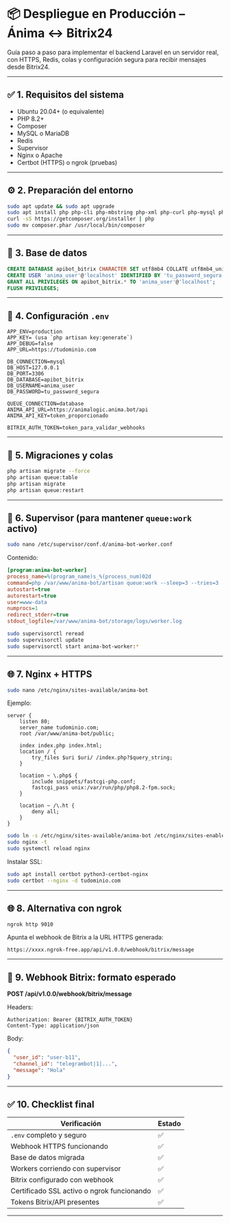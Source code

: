 # 📦 Despliegue en Producción – Ánima ↔ Bitrix24

Guía paso a paso para implementar el backend Laravel en un servidor real, con HTTPS, Redis, colas y configuración segura para recibir mensajes desde Bitrix24.

---

## ✅ 1. Requisitos del sistema

- Ubuntu 20.04+ (o equivalente)
- PHP 8.2+
- Composer
- MySQL o MariaDB
- Redis
- Supervisor
- Nginx o Apache
- Certbot (HTTPS) o ngrok (pruebas)

---

## ⚙️ 2. Preparación del entorno

```bash
sudo apt update && sudo apt upgrade
sudo apt install php php-cli php-mbstring php-xml php-curl php-mysql php-bcmath unzip git curl redis nginx supervisor
curl -sS https://getcomposer.org/installer | php
sudo mv composer.phar /usr/local/bin/composer
```

---

## 🧪 3. Base de datos

```sql
CREATE DATABASE apibot_bitrix CHARACTER SET utf8mb4 COLLATE utf8mb4_unicode_ci;
CREATE USER 'anima_user'@'localhost' IDENTIFIED BY 'tu_password_segura';
GRANT ALL PRIVILEGES ON apibot_bitrix.* TO 'anima_user'@'localhost';
FLUSH PRIVILEGES;
```

---

## 🔑 4. Configuración `.env`

```env
APP_ENV=production
APP_KEY= (usa `php artisan key:generate`)
APP_DEBUG=false
APP_URL=https://tudominio.com

DB_CONNECTION=mysql
DB_HOST=127.0.0.1
DB_PORT=3306
DB_DATABASE=apibot_bitrix
DB_USERNAME=anima_user
DB_PASSWORD=tu_password_segura

QUEUE_CONNECTION=database
ANIMA_API_URL=https://animalogic.anima.bot/api
ANIMA_API_KEY=token_proporcionado

BITRIX_AUTH_TOKEN=token_para_validar_webhooks
```

---

## 🧱 5. Migraciones y colas

```bash
php artisan migrate --force
php artisan queue:table
php artisan migrate
php artisan queue:restart
```

---

## 🔁 6. Supervisor (para mantener `queue:work` activo)

```bash
sudo nano /etc/supervisor/conf.d/anima-bot-worker.conf
```

Contenido:

```ini
[program:anima-bot-worker]
process_name=%(program_name)s_%(process_num)02d
command=php /var/www/anima-bot/artisan queue:work --sleep=3 --tries=3
autostart=true
autorestart=true
user=www-data
numprocs=1
redirect_stderr=true
stdout_logfile=/var/www/anima-bot/storage/logs/worker.log
```

```bash
sudo supervisorctl reread
sudo supervisorctl update
sudo supervisorctl start anima-bot-worker:*
```

---

## 🌐 7. Nginx + HTTPS

```bash
sudo nano /etc/nginx/sites-available/anima-bot
```

Ejemplo:

```nginx
server {
    listen 80;
    server_name tudominio.com;
    root /var/www/anima-bot/public;

    index index.php index.html;
    location / {
        try_files $uri $uri/ /index.php?$query_string;
    }

    location ~ \.php$ {
        include snippets/fastcgi-php.conf;
        fastcgi_pass unix:/var/run/php/php8.2-fpm.sock;
    }

    location ~ /\.ht {
        deny all;
    }
}
```

```bash
sudo ln -s /etc/nginx/sites-available/anima-bot /etc/nginx/sites-enabled/
sudo nginx -t
sudo systemctl reload nginx
```

Instalar SSL:

```bash
sudo apt install certbot python3-certbot-nginx
sudo certbot --nginx -d tudominio.com
```

---

## 🌐 8. Alternativa con ngrok

```bash
ngrok http 9010
```

Apunta el webhook de Bitrix a la URL HTTPS generada:

```
https://xxxx.ngrok-free.app/api/v1.0.0/webhook/bitrix/message
```

---

## 🔐 9. Webhook Bitrix: formato esperado

**POST /api/v1.0.0/webhook/bitrix/message**

Headers:

```http
Authorization: Bearer {BITRIX_AUTH_TOKEN}
Content-Type: application/json
```

Body:

```json
{
  "user_id": "user-b11",
  "channel_id": "telegrambot|1|...",
  "message": "Hola"
}
```

---

## ✅ 10. Checklist final

| Verificación                               | Estado |
| ------------------------------------------ | ------ |
| `.env` completo y seguro                   | ✅     |
| Webhook HTTPS funcionando                  | ✅     |
| Base de datos migrada                      | ✅     |
| Workers corriendo con supervisor           | ✅     |
| Bitrix configurado con webhook             | ✅     |
| Certificado SSL activo o ngrok funcionando | ✅     |
| Tokens Bitrix/API presentes                | ✅     |

---
